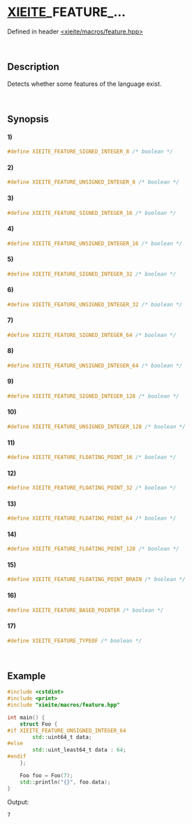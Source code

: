 # [XIEITE](../../macros.md)\_FEATURE\_...
Defined in header [<xieite/macros/feature.hpp>](../../../include/xieite/macros/feature.hpp)

&nbsp;

## Description
Detects whether some features of the language exist.

&nbsp;

## Synopsis
#### 1)
```cpp
#define XIEITE_FEATURE_SIGNED_INTEGER_8 /* boolean */
```
#### 2)
```cpp
#define XIEITE_FEATURE_UNSIGNED_INTEGER_8 /* boolean */
```
#### 3)
```cpp
#define XIEITE_FEATURE_SIGNED_INTEGER_16 /* boolean */
```
#### 4)
```cpp
#define XIEITE_FEATURE_UNSIGNED_INTEGER_16 /* boolean */
```
#### 5)
```cpp
#define XIEITE_FEATURE_SIGNED_INTEGER_32 /* boolean */
```
#### 6)
```cpp
#define XIEITE_FEATURE_UNSIGNED_INTEGER_32 /* boolean */
```
#### 7)
```cpp
#define XIEITE_FEATURE_SIGNED_INTEGER_64 /* boolean */
```
#### 8)
```cpp
#define XIEITE_FEATURE_UNSIGNED_INTEGER_64 /* boolean */
```
#### 9)
```cpp
#define XIEITE_FEATURE_SIGNED_INTEGER_128 /* boolean */
```
#### 10)
```cpp
#define XIEITE_FEATURE_UNSIGNED_INTEGER_128 /* boolean */
```
#### 11)
```cpp
#define XIEITE_FEATURE_FLOATING_POINT_16 /* boolean */
```
#### 12)
```cpp
#define XIEITE_FEATURE_FLOATING_POINT_32 /* boolean */
```
#### 13)
```cpp
#define XIEITE_FEATURE_FLOATING_POINT_64 /* boolean */
```
#### 14)
```cpp
#define XIEITE_FEATURE_FLOATING_POINT_128 /* boolean */
```
#### 15)
```cpp
#define XIEITE_FEATURE_FLOATING_POINT_BRAIN /* boolean */
```
#### 16)
```cpp
#define XIEITE_FEATURE_BASED_POINTER /* boolean */
```
#### 17)
```cpp
#define XIEITE_FEATURE_TYPEOF /* boolean */
```

&nbsp;

## Example
```cpp
#include <cstdint>
#include <print>
#include "xieite/macros/feature.hpp"

int main() {
    struct Foo {
#if XIEITE_FEATURE_UNSIGNED_INTEGER_64
        std::uint64_t data;
#else
        std::uint_least64_t data : 64;
#endif
    };

    Foo foo = Foo(7);
    std::println("{}", foo.data);
}
```
Output:
```
7
```
